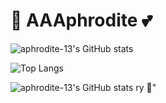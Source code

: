# 🌸 AAAphrodite 💕  

![aphrodite-13's GitHub stats](https://github-readme-stats.vercel.app/api?username=aphrodite-13&show_icons=true&theme=rose_pine&title_color=ff8fab&icon_color=ff8fab&text_color=ffb6c1&bg_color=fff0f6)

![Top Langs](https://github-readme-stats.vercel.app/api/top-langs/?username=aphrodite-13&layout=compact&theme=rose_pine&title_color=ff8fab&text_color=ffb6c1&bg_color=fff0f6)

![aphrodite-13's GitHub stats](https://github-readme-streak-stats.herokuapp.com/?user=aphrodite-13&theme=rose_pine&background=fff0f6&hide_border=true)
ry 💖"
